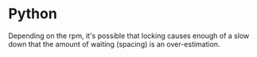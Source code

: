 # Python

Depending on the rpm, it's possible that locking causes enough of a slow down that the amount of waiting (spacing) is an over-estimation.
